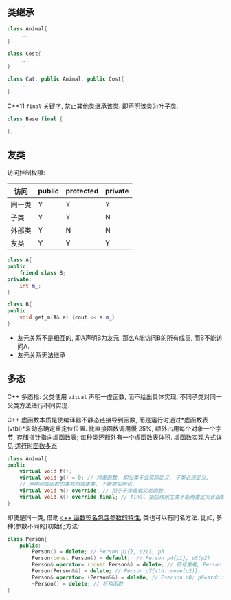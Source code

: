
## 类继承

```cpp
class Animal{
	...
}

class Cost{
	...
}

class Cat: public Animal, public Cost{
	...
}
```

C++11 `final` 关键字, 禁止其他类继承该类. 即声明该类为叶子类.

```cpp
class Base final {
	...
};
```

## 友类

访问控制权限:

| 访问   | public | protected | private |
| ------ | ------ | --------- | ------- |
| 同一类 | Y      | Y         | Y       |
| 子类   | Y      | Y         | N       |
| 外部类 | Y      | N         | N       |
| 友类   | Y      | Y         | Y        |

```cpp
class A{
public:
	friend class B;
private:
	int m_;
}

class B{
public:
	void get_m(A& a) {cout << a.m_}
}
```
- 友元关系不是相互的, 即A声明B为友元, 那么A能访问B的所有成员, 而B不能访问A.
- 友元关系无法继承

## 多态

C++ 多态指: 父类使用 `vitual` 声明一虚函数, 而不给出具体实现, 不同子类对同一父类方法进行不同实现. 

C++ 虚函数本质是使编译器不静态链接导到函数, 而是运行时通过*虚函数表 (vtbl)*来动态确定重定位位置. 比直接函数调用慢 25%, 额外占用每个对象一个字节, 存储指针指向虚函数表; 每种类还额外有一个虚函数表体积. 虚函数实现方式详见 [运行时函数多态](../类型系统/运行时函数多态.md)

```cpp
class Animal{
public:
	virtual void f();
	virtual void g() = 0; // 纯虚函数, 即父类不会实际定义, 子类必须定义.
	// 声明纯虚函数的类称为抽象类, 不能被实例化.
	virtual void h() override; // 用于子类重载父类函数.
	virtual void k() override final; // final 指后续派生类不能再重定义该函数.
}
```

即使是同一类, 借助 [c++ 函数签名包含参数的特性](../Name%20Mangling.md), 类也可以有同名方法. 比如, 多种(参数不同的)初始化方法:

```cpp
class Person{
	public:
		Person() = delete; // Person p1{}, p2(), p3
		Person(const Person&) = default;  // Person p4{p1}, p5(p2)
		Person& operator= (const Person&) = delete; // 符号重载, Person p6; p6=p1
		Person(Person&&) = delete; // Person p7{std::move(p2)};
		Person& operator= (Person&&) = delete; // Pserson p8; p8=std::move(p3)
		~Person() = delete; // 析构函数
}
```
